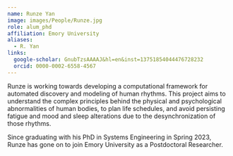 ```yaml
---
name: Runze Yan
image: images/People/Runze.jpg
role: alum_phd
affiliation: Emory University
aliases:
  - R. Yan
links:
  google-scholar: GnubTzsAAAAJ&hl=en&inst=13751854044476728232
  orcid: 0000-0002-6558-4567
---
```


Runze is working towards developing a computational framework for automated discovery and modeling of human rhythms. This project aims to understand the complex principles behind the physical and psychological abnormalities of human bodies, to plan life schedules, and avoid persisting fatigue and mood and sleep alterations due to the desynchronization of those rhythms. 

Since graduating with his PhD in Systems Engineering in Spring 2023, Runze has gone on to join Emory University as a Postdoctoral Researcher. 